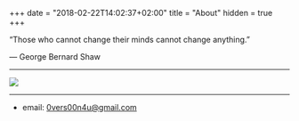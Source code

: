 +++
date = "2018-02-22T14:02:37+02:00"
title = "About"
hidden = true
+++

“Those who cannot change their minds cannot change anything.”

― George Bernard Shaw

* * *

<img style="max-width:800px;" src="https://user-images.githubusercontent.com/19368794/36813770-95b4b2c8-1d10-11e8-9833-a1a5ec51b257.png"/>

* * *

-   email: [0vers00n4u@gmail.com](mailto:0vers00n4u@gmail.com)
